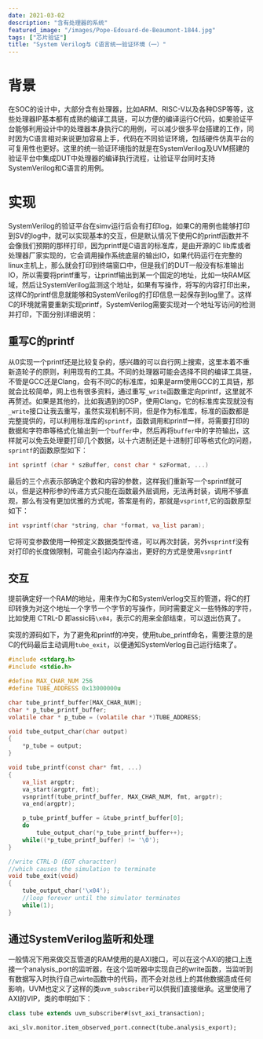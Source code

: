 ```yaml
---
date: 2021-03-02
description: "含有处理器的系统"
featured_image: "/images/Pope-Edouard-de-Beaumont-1844.jpg"
tags: ["芯片验证"]
title: "System Verilog与 C语言统一验证环境（一）"
---
```


# 背景
在SOC的设计中，大部分含有处理器，比如ARM、RISC-V以及各种DSP等等，这些处理器IP基本都有成熟的编译工具链，可以方便的编译运行C代码，如果验证平台能够利用设计中的处理器本身执行C的用例，可以减少很多平台搭建的工作，同时因为C语言相对来说更加容易上手，代码在不同验证环境，包括硬件仿真平台的可复用性也更好。这里的统一验证环境指的就是在SystemVerilog及UVM搭建的验证平台中集成DUT中处理器的编译执行流程，让验证平台同时支持SystemVerilog和C语言的用例。

# 实现
SystemVerilog的验证平台在simv运行后会有打印log，如果C的用例也能够打印到SV的log中，就可以实现基本的交互，但是默认情况下使用C的printf函数并不会像我们预期的那样打印，因为printf是C语言的标准库，是由开源的C lib库或者处理器厂家实现的，它会调用操作系统底层的输出IO，如果代码运行在完整的linux主机上，那么就会打印到终端窗口中，但是我们的DUT一般没有标准输出IO，所以需要将printf重写，让printf输出到某一个固定的地址，比如一块RAM区域，然后让SystemVerilog监测这个地址，如果有写操作，将写的内容打印出来，这样C的printf信息就能够和SystemVerilog的打印信息一起保存到log里了。这样C的环境就需要重新实现printf，SystemVerilog需要实现对一个地址写访问的检测并打印，下面分别详细说明：

## 重写C的printf
从0实现一个printf还是比较复杂的，感兴趣的可以自行网上搜索，这里本着不重新造轮子的原则，利用现有的工具。不同的处理器可能会选择不同的编译工具链，不管是GCC还是Clang，会有不同C的标准库，如果是arm使用GCC的工具链，那就会比较简单，网上也有很多资料，通过重写`_write`函数重定向printf，这里就不再赘述。如果是其他的，比如我遇到的DSP，使用Clang，它的标准库实现就没有`_write`接口让我去重写，虽然实现机制不同，但是作为标准库，标准的函数都是完整提供的，可以利用标准库的`sprintf`，函数调用和printf一样，将需要打印的数据和字符串等格式化输出到一个`buffer`中，然后再将`buffer`中的字符输出，这样就可以免去处理要打印几个数据，以十六进制还是十进制打印等格式化的问题，`sprintf`的函数原型如下：

```c
int sprintf (char * szBuffer, const char * szFormat, ...)
```
最后的三个点表示部确定个数和内容的参数，这样我们重新写一个sprintf就可以，但是这种形参的传递方式只能在函数最外层调用，无法再封装，调用不够直观，那么有没有更加优雅的方式呢，答案是有的，那就是`vsprintf`,它的函数原型如下：

```c
int vsprintf(char *string, char *format, va_list param);
```
它将可变参数使用一种预定义数据类型传递，可以再次封装，另外`vsprintf`没有对打印的长度做限制，可能会引起内存溢出，更好的方式是使用`vsnprintf`

## 交互

提前确定好一个RAM的地址，用来作为C和SystemVerlog交互的管道，将C的打印转换为对这个地址一个字节一个字节的写操作，同时需要定义一些特殊的字符，比如使用 CTRL-D 即assic码`\x04`，表示C的用来全部结束，可以退出仿真了。

实现的源码如下，为了避免和printf的冲突，使用tube_printf命名，需要注意的是C的代码最后主动调用`tube_exit`，以便通知SystemVerlog自己运行结束了。

```c
#include <stdarg.h>
#include <stdio.h>

#define MAX_CHAR_NUM 256
#define TUBE_ADDRESS 0x13000000u

char tube_printf_buffer[MAX_CHAR_NUM];
char * p_tube_printf_buffer;
volatile char * p_tube = (volatile char *)TUBE_ADDRESS;

void tube_output_char(char output)
{
    *p_tube = output;
}

void tube_printf(const char* fmt, ...)
{
    va_list argptr;
    va_start(argptr, fmt);
    vsnprintf(tube_printf_buffer, MAX_CHAR_NUM, fmt, argptr);
    va_end(argptr);

    p_tube_printf_buffer = &tube_printf_buffer[0];
    do
        tube_output_char(*p_tube_printf_buffer++);
    while((*p_tube_printf_buffer) != '\0');
}

//write CTRL-D (EOT charactter)
//which causes the simulation to terminate
void tube_exit(void)
{
    tube_output_char('\x04');
    //loop forever until the simulator terminates
    while(1);
}
```
## 通过SystemVerilog监听和处理

一般情况下用来做交互管道的RAM使用的是AXI接口，可以在这个AXI的接口上连接一个analysis_port的监听器，在这个监听器中实现自己的write函数，当监听到有数据写入时执行自己wirte函数中的代码，而不会对总线上的其他数据造成任何影响，UVM也定义了这样的类`uvm_subscriber`可以供我们直接继承。这里使用了AXI的VIP，类的申明如下：

```systemverilog
class tube extends uvm_subscriber#(svt_axi_transaction);

```


```
axi_slv.monitor.item_observed_port.connect(tube.analysis_export);

```

